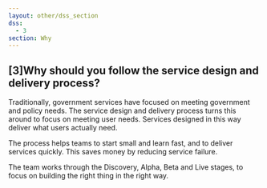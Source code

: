 ```yaml
---
layout: other/dss_section
dss:
  - 3
section: Why
---
```

## [3]Why should you follow the service design and delivery process?
Traditionally, government services have focused on meeting government and policy needs. The service design and delivery process turns this around to focus on meeting user needs. Services designed in this way deliver what users actually need.

The process helps teams to start small and learn fast, and to deliver services quickly. This saves money by reducing service failure.

The team works through the Discovery, Alpha, Beta and Live stages, to focus on building the right thing in the right way.
